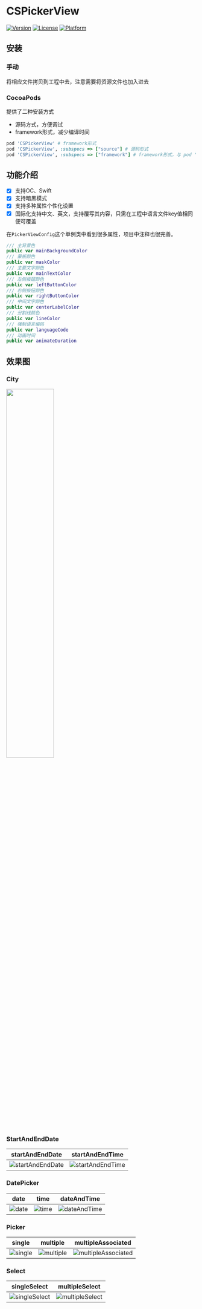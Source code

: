 # CSPickerView

[![Version](https://img.shields.io/cocoapods/v/CSPickerView.svg?style=flat)](https://cocoapods.org/pods/CSPickerView)
[![License](https://img.shields.io/cocoapods/l/CSPickerView.svg?style=flat)](https://cocoapods.org/pods/CSPickerView)
[![Platform](https://img.shields.io/cocoapods/p/CSPickerView.svg?style=flat)](https://cocoapods.org/pods/CSPickerView)

## 安装
### 手动
将相应文件拷贝到工程中去，注意需要将资源文件也加入进去
### CocoaPods
提供了二种安装方式
- 源码方式，方便调试
- framework形式，减少编译时间

```ruby
pod 'CSPickerView' # framework形式
pod 'CSPickerView', :subspecs => ["source"] # 源码形式
pod 'CSPickerView', :subspecs => ["framework"] # framework形式，与 pod 'CSPickerView' 等效
```


## 功能介绍

- [x] 支持OC、Swift
- [x] 支持暗黑模式
- [x] 支持多种属性个性化设置
- [x] 国际化支持中文、英文，支持覆写其内容，只需在工程中语言文件key值相同便可覆盖

在`PickerViewConfig`这个单例类中看到很多属性，项目中注释也很完善。

```swift
/// 主背景色
public var mainBackgroundColor
/// 蒙板颜色
public var maskColor
/// 主要文字颜色
public var mainTextColor
/// 左侧按钮颜色
public var leftButtonColor
/// 右侧按钮颜色
public var rightButtonColor
/// 中间文字颜色
public var centerLabelColor
/// 分割线颜色
public var lineColor
/// 强制语言编码
public var languageCode
/// 动画时间
public var animateDuration
```

## 效果图
### City

<img width="50%" src="https://github.com/Coder-Star/CSPickerView/raw/main/Sceenshots/city.png">

### StartAndEndDate

startAndEndDate | startAndEndTime 
:-------------: | :-------------: 
![startAndEndDate](https://github.com/Coder-Star/CSPickerView/raw/main/Sceenshots/startAndEndDate.png) | ![startAndEndTime](https://github.com/Coder-Star/CSPickerView/raw/main/Sceenshots/startAndEndTime.png)

### DatePicker

date | time | dateAndTime 
:-------------: | :-------------: | :-------------: 
![date](https://github.com/Coder-Star/CSPickerView/raw/main/Sceenshots/date.png) | ![time](https://github.com/Coder-Star/CSPickerView/raw/main/Sceenshots/time.png) | ![dateAndTime](https://github.com/Coder-Star/CSPickerView/raw/main/Sceenshots/dateAndTime.png) |

### Picker

single | multiple | multipleAssociated 
:-------------: | :-------------: | :-------------: 
![single](https://github.com/Coder-Star/CSPickerView/raw/main/Sceenshots/single.png) | ![multiple](https://github.com/Coder-Star/CSPickerView/raw/main/Sceenshots/multiple.png) | ![multipleAssociated](https://github.com/Coder-Star/CSPickerView/raw/main/Sceenshots/multipleAssociated.png)

### Select

singleSelect | multipleSelect 
:-------------: | :-------------: 
![singleSelect](https://github.com/Coder-Star/CSPickerView/raw/main/Sceenshots/singleSelect.png) | ![multipleSelect](https://github.com/Coder-Star/CSPickerView/raw/main/Sceenshots/multipleSelect.png)
